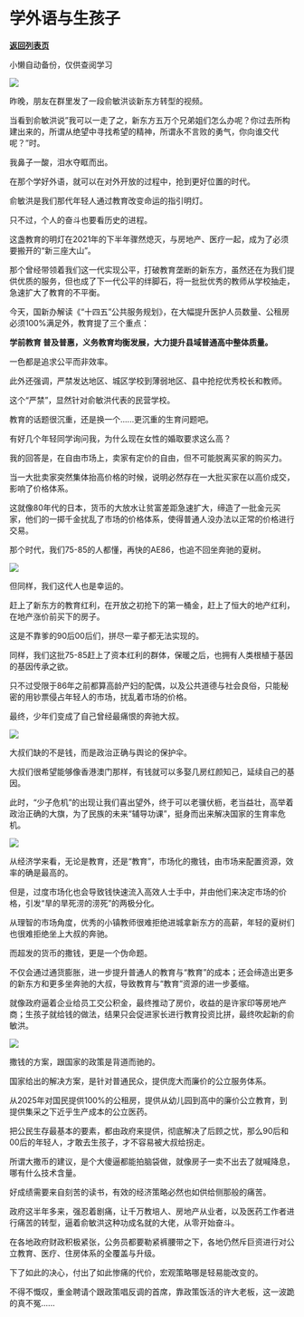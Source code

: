 # 学外语与生孩子

[**返回列表页**](/gzh/政事堂2019)

小懒自动备份，仅供查阅学习

![](https://mmbiz.qpic.cn/mmbiz_jpg/rxhS23yu8cMTMLtHVnJib6qC7x4iaicyLo6lggK8xQibkLGvGlPGodtkXugn6H2vKICQJ7QqEdqBicFnay50Oiaiaffvg/640?wx_fmt=jpeg)

  

昨晚，朋友在群里发了一段俞敏洪谈新东方转型的视频。  

  

当看到俞敏洪说”我可以一走了之，新东方五万个兄弟姐们怎么办呢？你过去所构建出来的，所谓从绝望中寻找希望的精神，所谓永不言败的勇气，你向谁交代呢？”时。

  

我鼻子一酸，泪水夺眶而出。  

  

在那个学好外语，就可以在对外开放的过程中，抢到更好位置的时代。  

  

俞敏洪是我们那代年轻人通过教育改变命运的指引明灯。

  

只不过，个人的奋斗也要看历史的进程。  

  

这盏教育的明灯在2021年的下半年骤然熄灭，与房地产、医疗一起，成为了必须要搬开的“新三座大山”。

  

那个曾经带领着我们这一代实现公平，打破教育垄断的新东方，虽然还在为我们提供优质的服务，但也成了下一代公平的绊脚石，将一批批优秀的教师从学校抽走，急速扩大了教育的不平衡。

  

今天，国新办解读《“十四五”公共服务规划》，在大幅提升医护人员数量、公租房必须100%满足外，教育提了三个重点：

  

 **学前教育 普及普惠，义务教育均衡发展，大力提升县域普通高中整体质量。**

  

一色都是追求公平而非效率。

  

此外还强调，严禁发达地区、城区学校到薄弱地区、县中抢挖优秀校长和教师。

  

这个“严禁”，显然针对俞敏洪代表的民营学校。

  

教育的话题很沉重，还是换一个......更沉重的生育问题吧。  

  

有好几个年轻同学询问我，为什么现在女性的婚取要求这么高？  

  

我的回答是，在自由市场上，卖家有定价的自由，但不可能脱离买家的购买力。

  

当一大批卖家突然集体抬高价格的时候，说明必然存在一大批买家在以高价成交，影响了价格体系。

  

这就像80年代的日本，货币的大放水让贫富差距急速扩大，缔造了一批金元买家，他们的一掷千金扰乱了市场的价格体系，使得普通人没办法以正常的价格进行交易。

  

那个时代，我们75-85的人都懂，再快的AE86，也追不回坐奔驰的夏树。

  

![](https://mmbiz.qpic.cn/mmbiz_jpg/rxhS23yu8cMTMLtHVnJib6qC7x4iaicyLo6Z76mv0axlhIln7RMlxRPXAmnAQxYAlARSibr01qHicKeI0kSiaDESJLlw/640?wx_fmt=jpeg)

  

但同样，我们这代人也是幸运的。

  

赶上了新东方的教育红利，在开放之初抢下的第一桶金，赶上了恒大的地产红利，在地产涨价前买下的房子。

  

这是不靠爹的90后00后们，拼尽一辈子都无法实现的。

  

同样，我们这批75-85赶上了资本红利的群体，保暖之后，也拥有人类根植于基因的基因传承之欲。

  

只不过受限于86年之前都算高龄产妇的配偶，以及公共道德与社会良俗，只能秘密的用钞票侵占年轻人的市场，扰乱着市场的价格。

  

最终，少年们变成了自己曾经最痛恨的奔驰大叔。

  

![](https://mmbiz.qpic.cn/mmbiz_jpg/rxhS23yu8cMTMLtHVnJib6qC7x4iaicyLo6TO4VUnLuQjug6dOpVszMqnPK3wkYibpibCfLEbPsd9wAEyNQ9fzKXoRg/640?wx_fmt=jpeg)

  

大叔们缺的不是钱，而是政治正确与舆论的保护伞。

  

大叔们很希望能够像香港澳门那样，有钱就可以多娶几房红颜知己，延续自己的基因。  

  

此时，“少子危机”的出现让我们喜出望外，终于可以老骥伏枥，老当益壮，高举着政治正确的大旗，为了民族的未来“辅导功课”，挺身而出来解决国家的生育率危机。  

  

![](https://mmbiz.qpic.cn/mmbiz_png/rxhS23yu8cMTMLtHVnJib6qC7x4iaicyLo6yDqxAmzHGbuhKbdlMNvK7hegeqGibr1Kq1LD9eQwQuXNZ2eJuezs0jQ/640?wx_fmt=png)

  

从经济学来看，无论是教育，还是“教育”，市场化的撒钱，由市场来配置资源，效率的确是最高的。

  

但是，过度市场化也会导致钱快速流入高效人士手中，并由他们来决定市场的价格，引发“旱的旱死涝的涝死”的两极分化。

  

从理智的市场角度，优秀的小镇教师很难拒绝进城拿新东方的高薪，年轻的夏树们也很难拒绝坐上大叔的奔驰。

  

而超发的货币的撒钱，更是一个伪命题。

  

不仅会通过通货膨胀，进一步提升普通人的教育与“教育”的成本；还会缔造出更多的新东方和更多坐奔驰的大叔，导致教育与“教育”资源的进一步萎缩。

  

就像政府逼着企业给员工交公积金，最终推动了房价，收益的是许家印等房地产商；生孩子就给钱的做法，结果只会促进家长进行教育投资比拼，最终吹起新的俞敏洪。

  

![](https://mmbiz.qpic.cn/mmbiz_jpg/rxhS23yu8cMTMLtHVnJib6qC7x4iaicyLo6hv4ekyClAHxUIBiabTSZRx6bA5dyKzWWibKLmaMic279zE9EuBw83SntA/640?wx_fmt=jpeg)

  

撒钱的方案，跟国家的政策是背道而驰的。  

  

国家给出的解决方案，是针对普通民众，提供庞大而廉价的公立服务体系。

  

从2025年对国民提供100%的公租房，提供从幼儿园到高中的廉价公立教育，到提供集采之下近乎生产成本的公立医药。  

  

把公民生存最基本的要素，都由政府来提供，彻底解决了后顾之忧，那么90后和00后的年轻人，才敢去生孩子，才不容易被大叔给拐走。  

  

所谓大撒币的建议，是个大傻逼都能拍脑袋做，就像房子一卖不出去了就喊降息，哪有什么技术含量。

  

好成绩需要来自刻苦的读书，有效的经济策略必然也如供给侧那般的痛苦。

  

政府这半年多来，强忍着剧痛，让千万教培人、房地产从业者，以及医药工作者进行痛苦的转型，逼着俞敏洪这种功成名就的大佬，从零开始奋斗。

  

在各地政府财政积极紧张，公务员都要勒紧裤腰带之下，各地仍然斥巨资进行对公立教育、医疗、住房体系的全覆盖与升级。  

  

下了如此的决心，付出了如此惨痛的代价，宏观策略哪是轻易能改变的。

  

不得不慨叹，重金聘请个跟政策唱反调的首席，靠政策饭活的许大老板，这一波跪的真不冤......  

  

